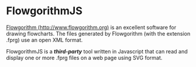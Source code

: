 # FlowgorithmJS
[Flowgorithm (http://www.flowgorithm.org)](http://www.flowgorithm.org) is an excellent software for drawing flowcharts. The files generated by Flowgorithm (with the extension .fprg) use an open XML format.

FlowgorithmJS is a **_third-party_** tool written in Javascript that can read and display one or more .fprg files on a web page using SVG format.


